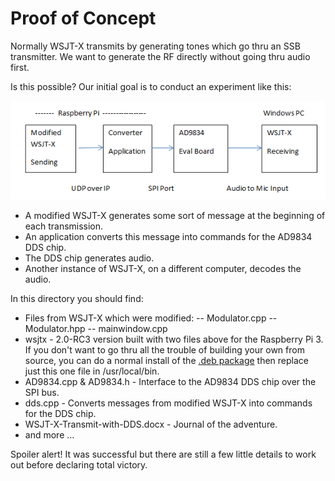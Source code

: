 # Proof of Concept #


Normally WSJT-X transmits by generating tones which go thru an SSB transmitter.  We want to generate the RF directly without going thru audio first.

Is this possible?  Our initial goal is to conduct an experiment like this:


![](poc.png)


- A modified WSJT-X generates some sort of message at the beginning of each transmission.
- An application converts this message into commands for the AD9834 DDS chip.
- The DDS chip generates audio.
- Another instance of WSJT-X, on a different computer, decodes the audio.

In this directory you should find:

-  Files from WSJT-X which were modified:
-- Modulator.cpp
-- Modulator.hpp
-- mainwindow.cpp
- wsjtx - 2.0-RC3 version built with two files above for the Raspberry Pi 3.  If you don't want to go thru all the trouble of building your own from source, you can do a normal install of the [.deb package](http://physics.princeton.edu/pulsar/K1JT/wsjtx_2.0.0-rc3_armhf.deb) then replace just this one file in /usr/local/bin.
- AD9834.cpp & AD9834.h - Interface to the AD9834 DDS chip over the SPI bus.
- dds.cpp - Converts messages from modified WSJT-X into commands for the DDS chip.
- WSJT-X-Transmit-with-DDS.docx - Journal of the adventure.
- and more ...


Spoiler alert!   It was successful but there are still a  few little details to work out before declaring total victory.